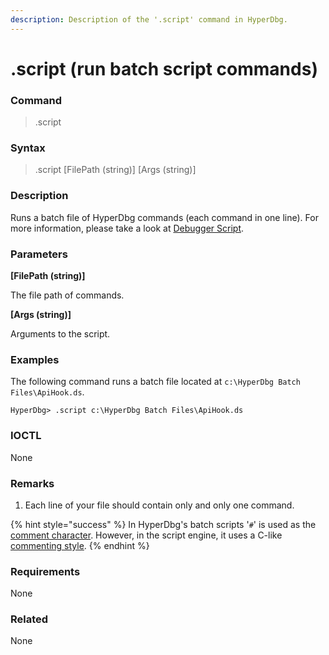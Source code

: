 ```yaml
---
description: Description of the '.script' command in HyperDbg.
---
```


# .script (run batch script commands)

### Command

> .script

### Syntax

> .script \[FilePath (string)] \[Args (string)]

### Description

Runs a batch file of HyperDbg commands (each command in one line). For more information, please take a look at [Debugger Script](https://docs.hyperdbg.org/commands/scripting-language/hyperdbg-scripts).

### Parameters

**\[FilePath (string)]**

The file path of commands.

**\[Args (string)]**

Arguments to the script.

### Examples

The following command runs a batch file located at `c:\HyperDbg Batch Files\ApiHook.ds`.

```
HyperDbg> .script c:\HyperDbg Batch Files\ApiHook.ds
```

### IOCTL

None

### Remarks

1. Each line of your file should contain only and only one command.

{% hint style="success" %}
In HyperDbg's batch scripts '`#`' is used as the [comment character](https://docs.hyperdbg.org/commands/debugging-commands/comment). However, in the script engine, it uses a C-like [commenting style](https://docs.hyperdbg.org/commands/scripting-language/assumptions-and-evaluations#comments).
{% endhint %}

### Requirements

None

### Related

None
